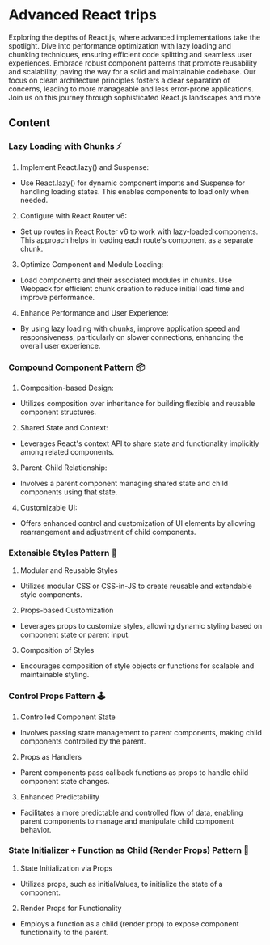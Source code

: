 # Advanced React trips

Exploring the depths of React.js, where advanced implementations take the spotlight. Dive into performance optimization with lazy loading and chunking techniques, ensuring efficient code splitting and seamless user experiences. Embrace robust component patterns that promote reusability and scalability, paving the way for a solid and maintainable codebase. Our focus on clean architecture principles fosters a clear separation of concerns, leading to more manageable and less error-prone applications. Join us on this journey through sophisticated React.js landscapes and more

## Content

### Lazy Loading with Chunks ⚡

1. Implement React.lazy() and Suspense:

- Use React.lazy() for dynamic component imports and Suspense for handling loading states. This enables components to load only when needed.

2. Configure with React Router v6:

- Set up routes in React Router v6 to work with lazy-loaded components. This approach helps in loading each route's component as a separate chunk.

3. Optimize Component and Module Loading:

- Load components and their associated modules in chunks. Use Webpack for efficient chunk creation to reduce initial load time and improve performance.

4. Enhance Performance and User Experience:

- By using lazy loading with chunks, improve application speed and responsiveness, particularly on slower connections, enhancing the overall user experience.

### Compound Component Pattern 📦

1.  Composition-based Design:

- Utilizes composition over inheritance for building flexible and reusable component structures.

2. Shared State and Context:

- Leverages React's context API to share state and functionality implicitly among related components.

3. Parent-Child Relationship:

- Involves a parent component managing shared state and child components using that state.

4. Customizable UI:

- Offers enhanced control and customization of UI elements by allowing rearrangement and adjustment of child components.

### Extensible Styles Pattern 💅

1. Modular and Reusable Styles

- Utilizes modular CSS or CSS-in-JS to create reusable and extendable style components.

2. Props-based Customization

- Leverages props to customize styles, allowing dynamic styling based on component state or parent input.

3. Composition of Styles

- Encourages composition of style objects or functions for scalable and maintainable styling.

### Control Props Pattern 🕹️

1. Controlled Component State

- Involves passing state management to parent components, making child components controlled by the parent.

2. Props as Handlers

- Parent components pass callback functions as props to handle child component state changes.

3. Enhanced Predictability

- Facilitates a more predictable and controlled flow of data, enabling parent components to manage and manipulate child component behavior.

### State Initializer + Function as Child (Render Props) Pattern 🔮

1. State Initialization via Props

- Utilizes props, such as initialValues, to initialize the state of a component.

2. Render Props for Functionality

- Employs a function as a child (render prop) to expose component functionality to the parent.
